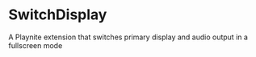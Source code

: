 # SwitchDisplay
A Playnite extension that switches primary display and audio output in a fullscreen mode
